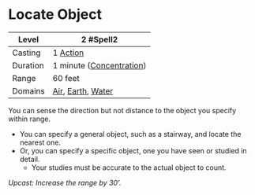 # Locate Object

| Level    | 2 #Spell2                                                                                                                      |
| -------- | ------------------------------------------------------------------------------------------------------------------------------ |
| Casting  | 1 [Action](../../../../Game%20Procedures/Action.md)                                                                            |
| Duration | 1 minute ([Concentration](../../../Concentration.md))                                                                          |
| Range    | 60 feet                                                                                                                        |
| Domains  | [Air](../../../Spell%20Domains/Air.md), [Earth](../../../Spell%20Domains/Earth.md), [Water](../../../Spell%20Domains/Water.md) |

You can sense the direction but not distance to the object you specify within range. 
- You can specify a general object, such as a stairway, and locate the nearest one.
- Or, you can specify a specific object, one you have seen or studied in detail.
	- Your studies must be accurate to the actual object to count.

*Upcast: Increase the range by 30'.*